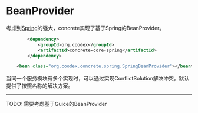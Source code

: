 # BeanProvider

考虑到[Spring](http://spring.io)的强大，concrete实现了基于Spring的BeanProvider。


```xml
        <dependency>
            <groupId>org.coodex</groupId>
            <artifactId>concrete-core-spring</artifactId>
        </dependency>
```


```xml
    <bean class="org.coodex.concrete.spring.SpringBeanProvider"></bean>
```

当同一个服务模块有多个实现时，可以通过实现ConflictSolution解决冲突。默认提供了按照名称的解决方案。

-----------------------------
TODO: 需要考虑基于Guice的BeanProvider

